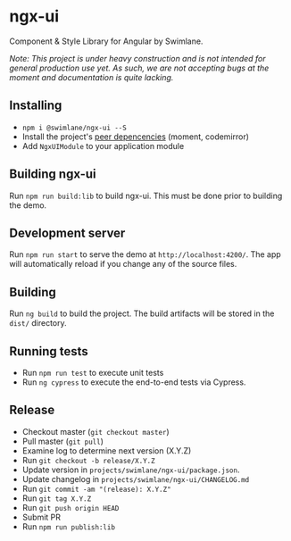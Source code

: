 # ngx-ui

Component & Style Library for Angular by Swimlane.

_Note: This project is under heavy construction and is not intended for general production use yet.
As such, we are not accepting bugs at the moment and documentation is quite lacking._

## Installing

- `npm i @swimlane/ngx-ui --S`
- Install the project's [peer depencencies](https://github.com/swimlane/ngx-ui/blob/master/projects/swimlane/ngx-ui/package.json#L27) (moment, codemirror)
- Add `NgxUIModule` to your application module

## Building ngx-ui

Run `npm run build:lib` to build ngx-ui. This must be done prior to building the demo.

## Development server

Run `npm run start` to serve the demo at `http://localhost:4200/`. The app will automatically reload if you change any of the source files.

## Building

Run `ng build` to build the project. The build artifacts will be stored in the `dist/` directory.

## Running tests

- Run `npm run test` to execute unit tests
- Run `ng cypress` to execute the end-to-end tests via Cypress.

## Release

- Checkout master (`git checkout master`)
- Pull master (`git pull`)
- Examine log to determine next version (X.Y.Z)
- Run `git checkout -b release/X.Y.Z`
- Update version in `projects/swimlane/ngx-ui/package.json`.
- Update changelog in `projects/swimlane/ngx-ui/CHANGELOG.md`
- Run `git commit -am "(release): X.Y.Z"`
- Run `git tag X.Y.Z`
- Run `git push origin HEAD`
- Submit PR
- Run `npm run publish:lib`
